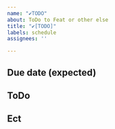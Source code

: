 ```yaml
---
name: "✔TODO"
about: ToDo to Feat or other else
title: "✔[TODO]"
labels: schedule
assignees: ''

---
```


## Due date (expected)

## ToDo

## Ect
